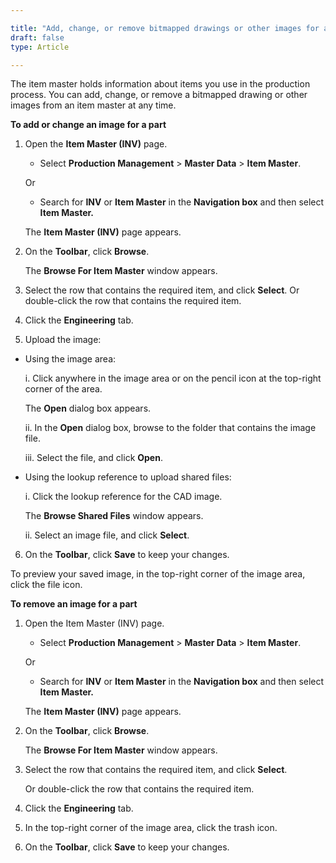 ```yaml
---

title: "Add, change, or remove bitmapped drawings or other images for a part"
draft: false
type: Article

---
```


The item master holds information about items you use in the production process. You can add, change, or remove a bitmapped drawing or other images from an item master at any time.

**To add or change an image for a part**

1. Open the **Item Master (INV)** page.

    - Select **Production Management** > **Master Data** > **Item Master**.

    Or

    - Search for **INV** or **Item Master** in the **Navigation box** and then select **Item Master.**

    The **Item Master (INV)** page appears.

2. On the **Toolbar**, click **Browse**.

    The **Browse For Item Master** window appears.

3. Select the row that contains the required item, and click **Select**. Or double-click the row that contains the required item.

4. Click the **Engineering** tab.

5. Upload the image:

- Using the image area:

    i. Click anywhere in the image area or on the pencil icon at the top-right corner of the area.

    The **Open** dialog box appears.

    ii. In the **Open** dialog box, browse to the folder that contains the image file.

    iii. Select the file, and click **Open**.

- Using the lookup reference to upload shared files:

    i. Click the lookup reference for the CAD image.

    The **Browse Shared Files** window appears.

    ii. Select an image file, and click **Select**.

6. On the **Toolbar**, click **Save** to keep your changes.

To preview your saved image, in the top-right corner of the image area, click the file icon.

**To remove an image for a part**

1. Open the Item Master (INV) page.

    - Select **Production Management** > **Master Data** > **Item Master**.

    Or

    - Search for **INV** or **Item Master** in the **Navigation box** and then select **Item Master.**

    The **Item Master (INV)** page appears.

2. On the **Toolbar**, click **Browse**.

    The **Browse For Item Master** window appears.

3. Select the row that contains the required item, and click **Select**.

    Or double-click the row that contains the required item.

4. Click the **Engineering** tab.

5. In the top-right corner of the image area, click the trash icon.

6. On the **Toolbar**, click **Save** to keep your changes.